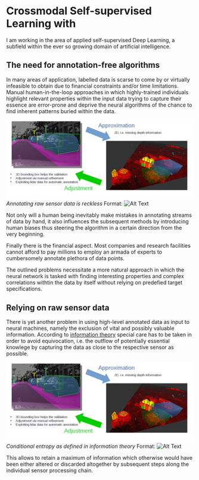 
# Crossmodal Self-supervised Learning with
I am working in the area of applied self-supervised Deep Learning, a subfield within the
ever so growing domain of artificial intelligence.

## The need for annotation-free algorithms
In many areas of application, labelled data is scarse to come by or virtually
infeasible to obtain due to financial constraints and/or time
limitations. Manual human-in-the-loop approaches in which highly-trained
individuals highlight relevant properties within the input data trying to
capture their essence are error-prone and deprive the neural algorithms of the
chance to find inherent patterns buried within the data.

![GitHub Logo](/content/boundingbox.png)
*Annotating raw sensor data is reckless*
Format: ![Alt Text](url)

Not only will a human being inevitably make mistakes in annotating streams of
data by hand, it also influences the subsequent methods by
 introducing human
biases thus steering the algorithm in a certain direction from the very beginning.

Finally there is the financial aspect. Most companies and research facilities
cannot afford to pay millions to employ an armada of experts to cumbersomely
annotate plethora of data points.

The outlined problems necessitate a more natural approach in which the neural
network is tasked with finding interesting properties and complex correlations
withtin the data by itself without relying on predefied target specifications.

## Relying on raw sensor data
There is yet another problem in using high-level annotated data as input to
neural machines, namely the exclusion of vital and possibly valuable
information. According to [information
theory](https://en.wikipedia.org/wiki/Information_theory) special care has to be
taken in order to avoid equivocation, i.e. the outflow of potentially essential
knowlege by capturing the data as close to the respective sensor as
possible.

![GitHub Logo](/content/boundingbox.png)
*Conditional entropy as defined in information theory*
Format: ![Alt Text](https://en.wikipedia.org/wiki/Conditional_entropy)

This allows to retain a maximum of information which otherwise would
have been either altered or discarded altogether by subsequent steps along the
individual sensor processing chain.
